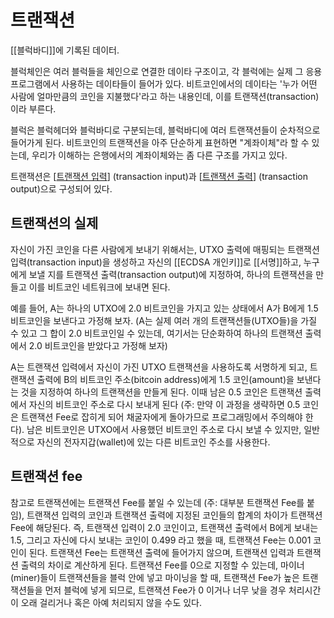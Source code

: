 # 트랜잭션

[[블럭바디]]에 기록된 데이터.

블럭체인은 여러 블럭들을 체인으로 연결한 데이타 구조이고, 각 블럭에는 실제 그 응용 프로그램에서 사용하는 데이타들이 들어가 있다. 비트코인에서의 데이타는 '누가 어떤 사람에 얼마만큼의 코인을 지불했다'라고 하는 내용인데, 이를 트랜잭션(transaction)이라 부른다.

블럭은 블럭헤더와 블럭바디로 구분되는데, 블럭바디에 여러 트랜잭션들이 순차적으로 들어가게 된다. 비트코인의 트랜잭션을 아주 단순하게 표현하면 "계좌이체"라 할 수 있는데, 우리가 이해하는 은행에서의 계좌이체와는 좀 다른 구조를 가지고 있다.

트랜잭션은 [[트랜잭션 입력]] (transaction input)과 [[트랜잭션 출력]] (transaction output)으로 구성되어 있다. 


## 트랜잭션의 실제

자신이 가진 코인을 다른 사람에게 보내기 위해서는, UTXO 출력에 매핑되는 트랜잭션 입력(transaction input)을 생성하고 자신의 [[ECDSA 개인키]]로 [[서명]]하고, 누구에게 보낼 지를 트랜잭션 출력(transaction output)에 지정하여, 하나의 트랜잭션을 만들고 이를 비트코인 네트워크에 보내면 된다.

예를 들어, A는 하나의 UTXO에 2.0 비트코인을 가지고 있는 상태에서 A가 B에게 1.5 비트코인을 보낸다고 가정해 보자. (A는 실제 여러 개의 트랜잭션들(UTXO들)을 가질 수 있고 그 합이 2.0 비트코인일 수 있는데, 여기서는 단순화하여 하나의 트랜잭션 출력에서 2.0 비트코인을 받았다고 가정해 보자)

A는 트랜잭션 입력에서 자신이 가진 UTXO 트랜잭션을 사용하도록 서명하게 되고, 트랜잭션 출력에 B의 비트코인 주소(bitcoin address)에게 1.5 코인(amount)을 보낸다는 것을 지정하여 하나의 트랜잭션을 만들게 된다. 이때 남은 0.5 코인은 트랜잭션 출력에서 자신의 비트코인 주소로 다시 보내게 된다 (주: 만약 이 과정을 생략하면 0.5 코인은 트랜잭션 Fee로 잡히게 되어 채굴자에게 돌아가므로 프로그래밍에서 주의해야 한다). 남은 비트코인은 UTXO에서 사용했던 비트코인 주소로 다시 보낼 수 있지만, 일반적으로 자신의 전자지갑(wallet)에 있는 다른 비트코인 주소를 사용한다.

## 트랜잭션 fee

참고로 트랜잭션에는 트랜잭션 Fee를 붙일 수 있는데 (주: 대부분 트랜잭션 Fee를 붙임), 트랜잭션 입력의 코인과 트랜잭션 출력에 지정된 코인들의 합계의 차이가 트랜잭션 Fee에 해당된다. 즉, 트랜잭션 입력이 2.0 코인이고, 트랜잭션 출력에서 B에게 보내는 1.5, 그리고 자신에 다시 보내는 코인이 0.499 라고 했을 때, 트랜잭션 Fee는 0.001 코인이 된다. 트랜잭션 Fee는 트랜잭션 출력에 들어가지 않으며, 트랜잭션 입력과 트랜잭션 출력의 차이로 계산하게 된다. 트랜잭션 Fee를 0으로 지정할 수 있는데, 마이너(miner)들이 트랜잭션들을 블럭 안에 넣고 마이닝을 할 때, 트랜잭션 Fee가 높은 트랜잭션들을 먼저 블럭에 넣게 되므로, 트랜잭션 Fee가 0 이거나 너무 낮을 경우 처리시간이 오래 걸리거나 혹은 아예 처리되지 않을 수도 있다.

[//begin]: # "Autogenerated link references for markdown compatibility"
[트랜잭션 입력]: <트랜잭션 입력> "트랜잭션 입력"
[트랜잭션 출력]: <트랜잭션 출력> "트랜잭션 출력"
[//end]: # "Autogenerated link references"